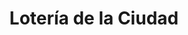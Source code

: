 ---
title: "Lotería de la Ciudad"
url: /ciudad-autonoma-de-buenos-aires/loteria-de-la-ciudad-avenida-emilio-castro-2/
shop: lotería
---